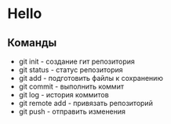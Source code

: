 # Hello

## Команды

- git init - создание гит репозитория
- git status - статус репозитория
- git add - подготовить файлы к сохранению
- git commit - выполнить коммит
- git log - история коммитов
- git remote add - привязать репозиторий
- git push - отправить изменения
